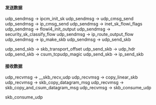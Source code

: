 



#### 发送数据

udp_sendmsg -> ipcm_init_sk
udp_sendmsg -> udp_cmsg_send
udp_sendmsg -> ip_cmsg_send
udp_sendmsg -> inet_sk_flowi_flags
udp_sendmsg -> flowi4_init_output
udp_sendmsg -> security_sk_classify_flow
udp_sendmsg -> ip_route_output_flow
udp_sendmsg -> ip_make_skb
udp_sendmsg -> udp_send_skb

udp_send_skb -> skb_transport_offset
udp_send_skb -> udp_hdr
udp_send_skb -> csum_tcpudp_magic
udp_send_skb -> ip_send_skb

#### 接收数据

udp_recvmsg -> __skb_recv_udp
udp_recvmsg -> copy_linear_skb
udp_recvmsg -> skb_copy_datagram_msg
udp_recvmsg -> skb_copy_and_csum_datagram_msg
udp_recvmsg -> skb_consume_udp

skb_consume_udp